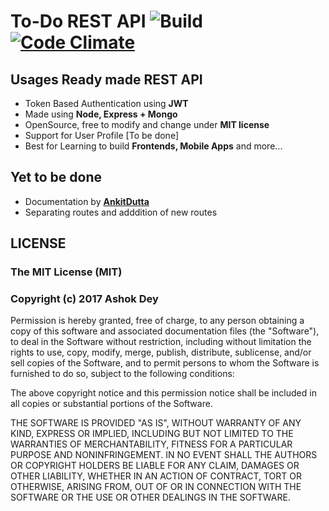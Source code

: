 # To-Do REST API ![Build](https://travis-ci.org/ashokdey/todo-rest.svg?branch=master) [![Code Climate](https://codeclimate.com/github/ashokdey/todo-rest/badges/gpa.svg)](https://codeclimate.com/github/ashokdey/todo-rest)

## Usages Ready made REST API
- Token Based Authentication using **JWT**
- Made using **Node, Express + Mongo**
- OpenSource, free to modify and change under **MIT license**
- Support for User Profile [To be done]
- Best for Learning to build **Frontends, Mobile Apps** and more...

## Yet to be done

- Documentation by **[AnkitDutta](https://github.com/cruxbreaker)**
- Separating routes and adddition of new routes


## LICENSE

### The MIT License (MIT)

### Copyright (c) 2017 Ashok Dey

Permission is hereby granted, free of charge, to any person obtaining a copy of this software and associated documentation files (the "Software"), to deal in the Software without restriction, including without limitation the rights to use, copy, modify, merge, publish, distribute, sublicense, and/or sell copies of the Software, and to permit persons to whom the Software is furnished to do so, subject to the following conditions:

The above copyright notice and this permission notice shall be included in all copies or substantial portions of the Software.

THE SOFTWARE IS PROVIDED "AS IS", WITHOUT WARRANTY OF ANY KIND, EXPRESS OR IMPLIED, INCLUDING BUT NOT LIMITED TO THE WARRANTIES OF MERCHANTABILITY, FITNESS FOR A PARTICULAR PURPOSE AND NONINFRINGEMENT. IN NO EVENT SHALL THE AUTHORS OR COPYRIGHT HOLDERS BE LIABLE FOR ANY CLAIM, DAMAGES OR OTHER LIABILITY, WHETHER IN AN ACTION OF CONTRACT, TORT OR OTHERWISE, ARISING FROM, OUT OF OR IN CONNECTION WITH THE SOFTWARE OR THE USE OR OTHER DEALINGS IN THE SOFTWARE.
